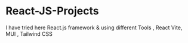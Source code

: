 # React-JS-Projects
 I have tried here React.js framework & using different Tools , React Vite,  MUI , Tailwind CSS

